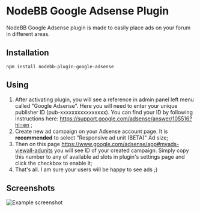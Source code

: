 # NodeBB Google Adsense Plugin

NodeBB Google Adsense plugin is made to easily place ads on your forum in different areas.

## Installation

    npm install nodebb-plugin-google-adsense

## Using

1. After activating plugin, you will see a reference in admin panel left menu called "Google Adsense". Here you will need to enter your unique publisher ID (pub-xxxxxxxxxxxxxxxx). You can find your ID by following instructions here: https://support.google.com/adsense/answer/105516?hl=en ;
2. Create new ad campaign on your Adsense account page. It is **recommended** to select "Responsive ad unit (BETA)" Ad size;
3. Then on this page https://www.google.com/adsense/app#myads-viewall-adunits you will see ID of your created campaign. Simply copy this number to any of available ad slots in plugin's settings page and click the checkbox to enable it;
4. That's all. I am sure your users will be happy to see ads ;)


## Screenshots

![Example screenshot](http://i.imgur.com/fK6w7u8.png)
